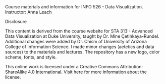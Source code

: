 ## 
Course materials and information for INFO 526 - Data Visualization. Instructor: Anna Leach

Disclosure

This content is derived from the course website for STA 313 - Advanced Data Visualization at Duke University, taught by Dr. Mine Çetinkaya-Rundel. Additional changes were added by Dr. Chism of University of Arizona College of Information Science. I made minor changes (aetetics and data sources) to the materials and lectures. The repository has a new logo, color scheme, fonts, and style.

This online work is licensed under a Creative Commons Attribution-ShareAlike 4.0 International. Visit here for more information about the license.
